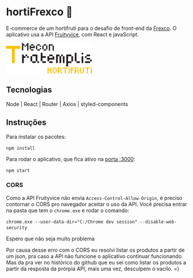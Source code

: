 # hortiFrexco 🍋

E-commerce de um hortifruti para o desafio de front-end da [Frexco](https://frexco.com.br/). O aplicativo usa a API [Fruityvice](https://www.fruityvice.com/doc/index.html), com React e javaScript.

![logo-hortifruti](/public/img/mecontratemplis-logo.svg)

## Tecnologias
Node | React | Router | Axios | styled-components

## Instruções

Para instalar os pacotes:
```shell
npm install
```

Para rodar o aplicativo, que fica ativo na [porta :3000](http://localhost:3000/):
```shell
npm start
```

### CORS
Como a API Fruityvice não envia `Access-Control-Allow-Origin`, é preciso contornar o CORS pro navegador aceitar o uso da API. Você precisa entrar na pasta que tem o `chrome.exe` e rodar o comando:
```shell
chrome.exe --user-data-dir="C:/Chrome dev session" --disable-web-security
```
Espero que não seja muito problema

Por causa desse erro com o CORS eu resolvi listar os produtos a partir de um json, pra caso a API não funcione o aplicativo continuar funcionando. Mas da pra ver no histórico do github que eu sei como listar os produtos a partir da resposta da prórpia API, mais uma vez, desculpem o vacilo. =)
